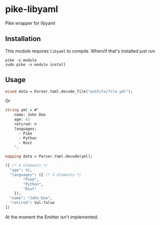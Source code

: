 # pike-libyaml
Pike wrapper for libyaml

## Installation

This module requires `libyaml` to compile. When/if that's installed just run

    pike -x module
    sudo pike -x module install

## Usage

```pike
mixed data = Parser.Yaml.decode_file("path/to/file.yml");
```

Or

```pike
string yml = #"
    name: John Doe
    age: 42
    retired: n
    languages:
      - Pike
      - Python
      - Rust
    ";

mapping data = Parser.Yaml.decode(yml);

([ /* 4 elements */
  "age": 42,
  "languages": ({ /* 3 elements */
        "Pike",
        "Python",
        "Rust"
    }),
  "name": "John Doe",
  "retired": Val.false
])
```

At the moment the Emitter isn't implemented.


